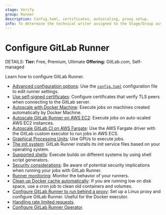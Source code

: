 ```yaml
---
stage: Verify
group: Runner
description: Config.toml, certificates, autoscaling, proxy setup.
info: To determine the technical writer assigned to the Stage/Group associated with this page, see https://handbook.gitlab.com/handbook/product/ux/technical-writing/#assignments
---
```


# Configure GitLab Runner

DETAILS:
**Tier:** Free, Premium, Ultimate
**Offering:** GitLab.com, Self-managed

Learn how to configure GitLab Runner.

- [Advanced configuration options](advanced-configuration.md): Use
  the [`config.toml`](https://github.com/toml-lang/toml) configuration file
  to edit runner settings.
- [Use self-signed certificates](tls-self-signed.md): Configure certificates
  that verify TLS peers when connecting to the GitLab server.
- [Autoscale with Docker Machine](autoscale.md): Execute jobs on machines
  created automatically by Docker Machine.
- [Autoscale GitLab Runner on AWS EC2](runner_autoscale_aws/index.md): Execute jobs on auto-scaled AWS EC2 instances.
- [Autoscale GitLab CI on AWS Fargate](runner_autoscale_aws_fargate/index.md):
  Use the AWS Fargate driver with the GitLab custom executor to run jobs in AWS ECS.
- [Graphical Processing Units](gpus.md): Use GPUs to execute jobs.
- [The init system](init.md): GitLab Runner installs
  its init service files based on your operating system.
- [Supported shells](../shells/index.md): Execute builds on different systems by
  using shell script generators.
- [Security considerations](../security/index.md): Be aware of potential
  security implications when running your jobs with GitLab Runner.
- [Runner monitoring](../monitoring/index.md): Monitor the behavior of your
  runners.
- [Clean up Docker cache automatically](../executors/docker.md#clear-the-docker-cache):
  If you are running low on disk space, use a cron job to clean old containers and volumes.
- [Configure GitLab Runner to run behind a proxy](proxy.md): Set
  up a Linux proxy and configure GitLab Runner. Useful for the
  Docker executor.
- [Handling rate limited requests](proxy.md#handling-rate-limited-requests).
- [Configure GitLab Runner Operator](configuring_runner_operator.md).
